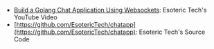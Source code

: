- [Build a Golang Chat Application Using Websockets](https://www.youtube.com/watch?v=y036l6pvVEs&t=213s&ab_channel=EsotericTech): Esoteric Tech's YouTube Video
- [https://github.com/EsotericTech/chatapp](https://github.com/EsotericTech/chatapp): Esoteric Tech's Source Code
